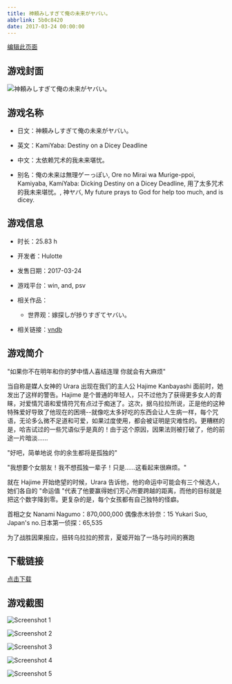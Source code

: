 ```yaml
---
title: 神頼みしすぎて俺の未来がヤバい。
abbrlink: 5b0c8420
date: 2017-03-24 00:00:00
---
```

[编辑此页面](https://github.com/ACG-3/ADV3-source/blob/main/source/_posts/%E7%A5%9E%E9%A0%BC%E3%81%BF%E3%81%97%E3%81%99%E3%81%8E%E3%81%A6%E4%BF%BA%E3%81%AE%E6%9C%AA%E6%9D%A5%E3%81%8C%E3%83%A4%E3%83%90%E3%81%84%E3%80%82.md)

## 游戏封面

![神頼みしすぎて俺の未来がヤバい。](https://pan.timero.xyz/d/onedrive/img_lib_001/%E7%A5%9E%E9%A0%BC%E3%81%BF%E3%81%97%E3%81%99%E3%81%8E%E3%81%A6%E4%BF%BA%E3%81%AE%E6%9C%AA%E6%9D%A5%E3%81%8C%E3%83%A4%E3%83%90%E3%81%84%E3%80%82_cover.avif)


## 游戏名称

- 日文：神頼みしすぎて俺の未来がヤバい。
- 英文：KamiYaba: Destiny on a Dicey Deadline
- 中文：太依赖咒术的我未来堪忧。

- 别名：俺の未来は無理ゲーっぽい, Ore no Mirai wa Murige-ppoi, Kamiyaba, KamiYaba: Dicking Destiny on a Dicey Deadline, 用了太多咒术的我未来堪忧。, 神ヤバ, My future prays to God for help too much, and is dicey.


## 游戏信息

- 时长：25.83 h
- 开发者：Hulotte
- 发售日期：2017-03-24
- 游戏平台：win, and, psv
- 相关作品：
   - 世界观：嫁探しが捗りすぎてヤバい。

- 相关链接：[vndb](https://vndb.org/v19769)


## 游戏简介

"如果你不在明年和你的梦中情人喜结连理 你就会有大麻烦"

当自称是媒人女神的 Urara 出现在我们的主人公 Hajime Kanbayashi 面前时，她发出了这样的警告。Hajime 是个普通的年轻人，只不过他为了获得更多女人的青睐，对爱情咒语和爱情符咒有点过于痴迷了。这次，据乌拉拉所说，正是他的这种特殊爱好导致了他现在的困境--就像吃太多好吃的东西会让人生病一样，每个咒语，无论多么微不足道和可爱，如果过度使用，都会被证明是灾难性的。更糟糕的是，哈吉试过的一些咒语似乎是真的！由于这个原因，因果法则被打破了，他的前途一片暗淡......

"好吧，简单地说 你的余生都将是孤独的"

"我想要个女朋友！我不想孤独一辈子！只是......这看起来很麻烦。"

就在 Hajime 开始绝望的时候，Urara 告诉他，他的命运中可能会有三个候选人，她们各自的 "命运值 "代表了他要赢得她们芳心所要跨越的距离，而他的目标就是把这个数字降到零。更复杂的是，每个女孩都有自己独特的怪癖。

首相之女 Nanami Nagumo：870,000,000
偶像赤木铃奈：15
Yukari Suo, Japan's no.日本第一侦探：65,535

为了战胜因果报应，扭转乌拉拉的预言，夏姬开始了一场与时间的赛跑




## 下载链接

[点击下载](https://pan.timero.xyz/onedrive/adv_lib_001/%E7%A5%9E%E9%A0%BC%E3%81%BF%E3%81%97%E3%81%99%E3%81%8E%E3%81%A6%E4%BF%BA%E3%81%AE%E6%9C%AA%E6%9D%A5%E3%81%8C%E3%83%A4%E3%83%90%E3%81%84%E3%80%82)


## 游戏截图


![Screenshot 1](https://pan.timero.xyz/d/onedrive/img_lib_001/%E7%A5%9E%E9%A0%BC%E3%81%BF%E3%81%97%E3%81%99%E3%81%8E%E3%81%A6%E4%BF%BA%E3%81%AE%E6%9C%AA%E6%9D%A5%E3%81%8C%E3%83%A4%E3%83%90%E3%81%84%E3%80%82_Screenshot_1.avif)

![Screenshot 2](https://pan.timero.xyz/d/onedrive/img_lib_001/%E7%A5%9E%E9%A0%BC%E3%81%BF%E3%81%97%E3%81%99%E3%81%8E%E3%81%A6%E4%BF%BA%E3%81%AE%E6%9C%AA%E6%9D%A5%E3%81%8C%E3%83%A4%E3%83%90%E3%81%84%E3%80%82_Screenshot_2.avif)

![Screenshot 3](https://pan.timero.xyz/d/onedrive/img_lib_001/%E7%A5%9E%E9%A0%BC%E3%81%BF%E3%81%97%E3%81%99%E3%81%8E%E3%81%A6%E4%BF%BA%E3%81%AE%E6%9C%AA%E6%9D%A5%E3%81%8C%E3%83%A4%E3%83%90%E3%81%84%E3%80%82_Screenshot_3.avif)

![Screenshot 4](https://pan.timero.xyz/d/onedrive/img_lib_001/%E7%A5%9E%E9%A0%BC%E3%81%BF%E3%81%97%E3%81%99%E3%81%8E%E3%81%A6%E4%BF%BA%E3%81%AE%E6%9C%AA%E6%9D%A5%E3%81%8C%E3%83%A4%E3%83%90%E3%81%84%E3%80%82_Screenshot_4.avif)

![Screenshot 5](https://pan.timero.xyz/d/onedrive/img_lib_001/%E7%A5%9E%E9%A0%BC%E3%81%BF%E3%81%97%E3%81%99%E3%81%8E%E3%81%A6%E4%BF%BA%E3%81%AE%E6%9C%AA%E6%9D%A5%E3%81%8C%E3%83%A4%E3%83%90%E3%81%84%E3%80%82_Screenshot_5.avif)

